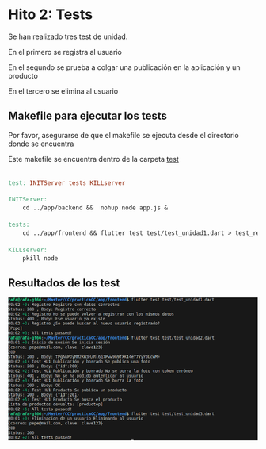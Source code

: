 # Hito 2: Tests

Se han realizado tres test de unidad.

En el primero se registra al usuario

En el segundo se prueba a colgar una publicación en la aplicación y un producto 

En el tercero se elimina al usuario

## Makefile para ejecutar los tests

Por favor, asegurarse de que el makefile se ejecuta desde el directorio donde se encuentra

Este makefile se encuentra dentro de la carpeta [test](../../test/Makefile)

```makefile

test: INITServer tests KILLserver

INITServer:
	cd ../app/backend &&  nohup node app.js &
	 
tests: 
	cd ../app/frontend && flutter test test/test_unidad1.dart > test_result.txt  && flutter test test/test_unidad2.dart >> test_result.txt && flutter test test/test_unidad3.dart >> test_result.txt

KILLserver:
	pkill node

```


## Resultados de los test

![Resultados test](../imgs/test%20pasados.png)


